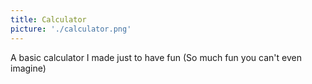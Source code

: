 ```yaml
---
title: Calculator
picture: './calculator.png'
---
```


A basic calculator I made just to have fun (So much fun you can't even imagine)